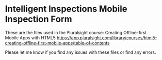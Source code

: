 # Intelligent Inspections Mobile Inspection Form

These are the files used in the Pluralsight course: Creating Offline-first Mobile Apps with HTML5
https://app.pluralsight.com/library/courses/html5-creating-offline-first-mobile-apps/table-of-contents

Please let me know if you find any issues with these files or find any errors.
